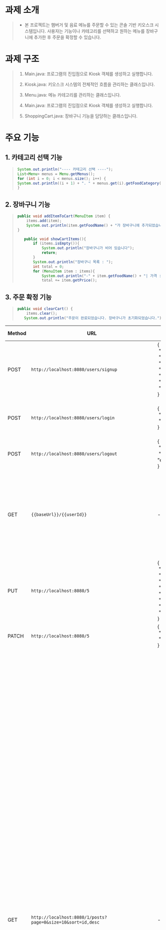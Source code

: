 # 과제 소개
> * 본 프로젝트는 햄버거 및 음료 메뉴를 주문할 수 있는 콘솔 기반 키오스크 시스템입니다. 사용자는 기능이나 카테고리를 선택하고 원하는 메뉴를 장바구니에 추가한 후 주문을 확정할 수 있습니다.

# 과제 구조
> 1. Main.java: 프로그램의 진입점으로 Kiosk 객체를 생성하고 실행합니다.
> 
> 2. Kiosk.java: 키오스크 시스템의 전체적인 흐름을 관리하는 클래스입니다.
> 
> 3. Menu.java: 메뉴 카테고리를 관리하는 클래스입니다.
> 
> 4. Main.java: 프로그램의 진입점으로 Kiosk 객체를 생성하고 실행합니다.
> 
> 5. ShoppingCart.java: 장바구니 기능을 담당하는 클래스입니다.
> 
# 주요 기능
## 1. 카테고리 선택 기능
> ```java
> System.out.println("---- 카테고리 선택 ----");
> List<Menu> menus = Menu.getMenus();
> for (int i = 0; i < menus.size(); i++) {
> System.out.println((i + 1) + ". " + menus.get(i).getFoodCategory());
> } 
> ```

## 2. 장바구니 기능
> ```java
> public void addItemToCart(MenuItem item) {
>     items.add(item);
>     System.out.println(item.getFoodName() + "가 장바구니에 추가되었습니다.");
> }
> ```
> ```java
>    public void showCartItems(){
>        if (items.isEmpty()){
>            System.out.println("장바구니가 비어 있습니다");
>            return;
>        }
>        System.out.println("장바구니 목록 : ");
>        int total = 0;
>        for (MenuItem item : items){
>            System.out.println("-" + item.getFoodName() + "| 가격 : "+ item.getPrice() + "원");
>            total += item.getPrice();
> 
> ```
## 3. 주문 확정 기능
>```java
> public void clearCart() {
>     items.clear();
>    System.out.println("주문이 완료되었습니다. 장바구니가 초기화되었습니다.");
> ```




| Method | URL | Request | Response | Status Code | Headers |
|--------|-----|---------|----------|--------------|---------|
| POST | `http://localhost:8080/users/signup` | {<br>&nbsp;"email": "test5@naver.com",<br>&nbsp;"password": "0000",<br>&nbsp;"userRefId": "user5",<br>&nbsp;"name": "testuser5",<br>&nbsp;"birthday": "1990-01-01",<br>&nbsp;"phone": "010-0000-0005",<br>&nbsp;"roles": ["USER"]<br>} | {<br>&nbsp;&nbsp;"id": 5,<br>&nbsp;&nbsp;"email": "test5@naver.com",<br>&nbsp;&nbsp;"userRefId": "user5",<br>&nbsp;&nbsp;"name": "testuser5",<br>&nbsp;&nbsp;"birthday": "1990-01-01",<br>&nbsp;&nbsp;"phone": "010-0000-0005"<br>} | 200 | Content-Type: application/json |
| POST | `http://localhost:8080/users/login` | {<br>&nbsp;"email": "test5@naver.com",<br>&nbsp;"password": "0000"<br>} | {<br>&nbsp;&nbsp;"grantType": "Bearer",<br>&nbsp;&nbsp;"accessToken": "eyJhbGciOiJIUzI1NiJ9.eyJzdWIiOiJ0ZXN0NUBuYXZlci5jb20iLCJhdXRoIjoiUk9MRV9VU0VSIiwiZXhwIjoxNzQ0NTI2ODgzfQ.xkra7Isy8VV4isoE9_lqmp71tvxOmYR3DEIcARl5oMA",<br>&nbsp;&nbsp;"refreshToken": "eyJhbGciOiJIUzI1NiJ9.eyJzdWIiOiJ0ZXN0NUBuYXZlci5jb20iLCJleHAiOjE3NDQ1Mjk4ODN9.yenOUNqi3pOunxPv-eDqoNIm-ei9MIrHHX1Kb2cL75k"<br>} | 200 | Content-Type: application/json |
| POST | `http://localhost:8080/users/logout` | {<br>&nbsp;"email": "test5@naver.com",<br>&nbsp;"accessToken": "eyJhbGciOiJIUzI1NiJ9.eyJzdWIiOiJ0ZXN0NUBuYXZlci5jb20iLCJhdXRoIjoiUk9MRV9VU0VSIiwiZXhwIjoxNzQ0NTI2ODgzfQ.xkra7Isy8VV4isoE9_lqmp71tvxOmYR3DEIcARl5oMA"<br>}  | 로그아웃 완료 | 200 | Content-Type: application/json |
| GET | `{{baseUrl}}/{{userId}}` | - | {<br>&nbsp;&nbsp;"id": 5,<br>&nbsp;&nbsp;"email": "test5@naver.com",<br>&nbsp;&nbsp;"userRefId": "user5",<br>&nbsp;&nbsp;"name": "testuser5",<br>&nbsp;&nbsp;"intro": null,<br>&nbsp;&nbsp;"birthday": "1990-01-01",<br>&nbsp;&nbsp;"follow": 0,<br>&nbsp;&nbsp;"following": 0,<br>&nbsp;&nbsp;"phone": "010-0000-0005",<br>&nbsp;&nbsp;"createdTime": "2025-04-13T15:26:37.531657",<br>&nbsp;&nbsp;"modifiedTime": "2025-04-13T15:26:37.531657",<br>&nbsp;&nbsp;"fileName": null<br>} | 200 | Authorization: Bearer {{accessToken}} |
| PUT | `http://localhost:8080/5` | {<br>&nbsp;"email": "test5@naver.com",<br>&nbsp;"password": "0000",<br>&nbsp;"userRefId": "user5 update",<br>&nbsp;"name": "test5555 update",<br>&nbsp;"intro": "hi update",<br>&nbsp;"profileImg": "profile.jpg",<br>&nbsp;"birthday": "1990-01-01",<br>&nbsp;"phone": "010-0000-0055"<br>} | - | 200 | Content-Type: application/json, Authorization: Bearer eyJhbGciOiJIUzI1NiJ9.eyJzdWIiOiJ0ZXN0MUBuYXZlci5jb20iLCJhdXRoIjoiUk9MRV9VU0VSIiwiZXhwIjoxNzQ0Mzk2OTg0fQ.PBo5HPdmgoF8Gz4vxIU3L6vnTSbwSRM13hxbNoUbxek |
| PATCH | `http://localhost:8080/5` | {<br>&nbsp;"password": "0000",<br>&nbsp;"withdrawn": true<br>} | {<br>&nbsp;&nbsp;"id": 5,<br>&nbsp;&nbsp;"withdrawn": true<br>} | 200 | Content-Type: application/json, Authorization: Bearer {{accessToken}} |
| GET | `http://localhost:8080/1/posts?page=0&size=10&sort=id,desc` | - | {<br>&nbsp;&nbsp;"content": [<br>&nbsp;&nbsp;&nbsp;&nbsp;{<br>&nbsp;&nbsp;&nbsp;&nbsp;&nbsp;&nbsp;"id": 5,<br>&nbsp;&nbsp;&nbsp;&nbsp;&nbsp;&nbsp;"contents": "test post5",<br>&nbsp;&nbsp;&nbsp;&nbsp;&nbsp;&nbsp;"img": "base64EncodedImageString",<br>&nbsp;&nbsp;&nbsp;&nbsp;&nbsp;&nbsp;"tag": "#test #newsfeed #team21",<br>&nbsp;&nbsp;&nbsp;&nbsp;&nbsp;&nbsp;"mention": "@testuser5",<br>&nbsp;&nbsp;&nbsp;&nbsp;&nbsp;&nbsp;"postLike": 0,<br>&nbsp;&nbsp;&nbsp;&nbsp;&nbsp;&nbsp;"commentNum": 0,<br>&nbsp;&nbsp;&nbsp;&nbsp;&nbsp;&nbsp;"userId": 1,<br>&nbsp;&nbsp;&nbsp;&nbsp;&nbsp;&nbsp;"createdAt": "2025-04-13T15:49:14.012673",<br>&nbsp;&nbsp;&nbsp;&nbsp;&nbsp;&nbsp;"updatedAt": "2025-04-13T15:49:14.012673"<br>&nbsp;&nbsp;&nbsp;&nbsp;},<br>&nbsp;&nbsp;&nbsp;&nbsp;{<br>&nbsp;&nbsp;&nbsp;&nbsp;&nbsp;&nbsp;"id": 4,<br>&nbsp;&nbsp;&nbsp;&nbsp;&nbsp;&nbsp;"contents": "test post4",<br>&nbsp;&nbsp;&nbsp;&nbsp;&nbsp;&nbsp;"img": "base64EncodedImageString",<br>&nbsp;&nbsp;&nbsp;&nbsp;&nbsp;&nbsp;"tag": "#test #newsfeed #team21",<br>&nbsp;&nbsp;&nbsp;&nbsp;&nbsp;&nbsp;"mention": "@testuser4",<br>&nbsp;&nbsp;&nbsp;&nbsp;&nbsp;&nbsp;"postLike": 0,<br>&nbsp;&nbsp;&nbsp;&nbsp;&nbsp;&nbsp;"commentNum": 0,<br>&nbsp;&nbsp;&nbsp;&nbsp;&nbsp;&nbsp;"userId": 1,<br>&nbsp;&nbsp;&nbsp;&nbsp;&nbsp;&nbsp;"createdAt": "2025-04-13T15:49:06.397014",<br>&nbsp;&nbsp;&nbsp;&nbsp;&nbsp;&nbsp;"updatedAt": "2025-04-13T15:49:06.397014"<br>&nbsp;&nbsp;&nbsp;&nbsp;},<br>&nbsp;&nbsp;&nbsp;&nbsp;{<br>&nbsp;&nbsp;&nbsp;&nbsp;&nbsp;&nbsp;"id": 3,<br>&nbsp;&nbsp;&nbsp;&nbsp;&nbsp;&nbsp;"contents": "test post3",<br>&nbsp;&nbsp;&nbsp;&nbsp;&nbsp;&nbsp;"img": "base64EncodedImageString",<br>&nbsp;&nbsp;&nbsp;&nbsp;&nbsp;&nbsp;"tag": "#test #newsfeed #team21",<br>&nbsp;&nbsp;&nbsp;&nbsp;&nbsp;&nbsp;"mention": "@testuser3",<br>&nbsp;&nbsp;&nbsp;&nbsp;&nbsp;&nbsp;"postLike": 0,<br>&nbsp;&nbsp;&nbsp;&nbsp;&nbsp;&nbsp;"commentNum": 0,<br>&nbsp;&nbsp;&nbsp;&nbsp;&nbsp;&nbsp;"userId": 1,<br>&nbsp;&nbsp;&nbsp;&nbsp;&nbsp;&nbsp;"createdAt": "2025-04-13T15:48:59.490788",<br>&nbsp;&nbsp;&nbsp;&nbsp;&nbsp;&nbsp;"updatedAt": "2025-04-13T15:48:59.490788"<br>&nbsp;&nbsp;&nbsp;&nbsp;},<br>&nbsp;&nbsp;&nbsp;&nbsp;{<br>&nbsp;&nbsp;&nbsp;&nbsp;&nbsp;&nbsp;"id": 2,<br>&nbsp;&nbsp;&nbsp;&nbsp;&nbsp;&nbsp;"contents": "test post2",<br>&nbsp;&nbsp;&nbsp;&nbsp;&nbsp;&nbsp;"img": "base64EncodedImageString",<br>&nbsp;&nbsp;&nbsp;&nbsp;&nbsp;&nbsp;"tag": "#test #newsfeed #team21",<br>&nbsp;&nbsp;&nbsp;&nbsp;&nbsp;&nbsp;"mention": "@testuser2",<br>&nbsp;&nbsp;&nbsp;&nbsp;&nbsp;&nbsp;"postLike": 0,<br>&nbsp;&nbsp;&nbsp;&nbsp;&nbsp;&nbsp;"commentNum": 0,<br>&nbsp;&nbsp;&nbsp;&nbsp;&nbsp;&nbsp;"userId": 1,<br>&nbsp;&nbsp;&nbsp;&nbsp;&nbsp;&nbsp;"createdAt": "2025-04-13T15:48:51.913558",<br>&nbsp;&nbsp;&nbsp;&nbsp;&nbsp;&nbsp;"updatedAt": "2025-04-13T15:48:51.913558"<br>&nbsp;&nbsp;&nbsp;&nbsp;},<br>&nbsp;&nbsp;&nbsp;&nbsp;{<br>&nbsp;&nbsp;&nbsp;&nbsp;&nbsp;&nbsp;"id": 1,<br>&nbsp;&nbsp;&nbsp;&nbsp;&nbsp;&nbsp;"contents": "test post1",<br>&nbsp;&nbsp;&nbsp;&nbsp;&nbsp;&nbsp;"img": "base64EncodedImageString",<br>&nbsp;&nbsp;&nbsp;&nbsp;&nbsp;&nbsp;"tag": "#test #newsfeed #team21",<br>&nbsp;&nbsp;&nbsp;&nbsp;&nbsp;&nbsp;"mention": "@testuser1",<br>&nbsp;&nbsp;&nbsp;&nbsp;&nbsp;&nbsp;"postLike": 0,<br>&nbsp;&nbsp;&nbsp;&nbsp;&nbsp;&nbsp;"commentNum": 0,<br>&nbsp;&nbsp;&nbsp;&nbsp;&nbsp;&nbsp;"userId": 1,<br>&nbsp;&nbsp;&nbsp;&nbsp;&nbsp;&nbsp;"createdAt": "2025-04-13T15:48:37.683759",<br>&nbsp;&nbsp;&nbsp;&nbsp;&nbsp;&nbsp;"updatedAt": "2025-04-13T15:48:37.683759"<br>&nbsp;&nbsp;&nbsp;&nbsp;}<br>&nbsp;&nbsp;],<br>&nbsp;&nbsp;"pageable": {<br>&nbsp;&nbsp;&nbsp;&nbsp;"pageNumber": 0,<br>&nbsp;&nbsp;&nbsp;&nbsp;"pageSize": 10,<br>&nbsp;&nbsp;&nbsp;&nbsp;"sort": {<br>&nbsp;&nbsp;&nbsp;&nbsp;&nbsp;&nbsp;"empty": false,<br>&nbsp;&nbsp;&nbsp;&nbsp;&nbsp;&nbsp;"unsorted": false,<br>&nbsp;&nbsp;&nbsp;&nbsp;&nbsp;&nbsp;"sorted": true<br>&nbsp;&nbsp;&nbsp;&nbsp;},<br>&nbsp;&nbsp;&nbsp;&nbsp;"offset": 0,<br>&nbsp;&nbsp;&nbsp;&nbsp;"unpaged": false,<br>&nbsp;&nbsp;&nbsp;&nbsp;"paged": true<br>&nbsp;&nbsp;},<br>&nbsp;&nbsp;"first": true,<br>&nbsp;&nbsp;"last": true,<br>&nbsp;&nbsp;"size": 10,<br>&nbsp;&nbsp;"number": 0,<br>&nbsp;&nbsp;"sort": {<br>&nbsp;&nbsp;&nbsp;&nbsp;"empty": false,<br>&nbsp;&nbsp;&nbsp;&nbsp;"unsorted": false,<br>&nbsp;&nbsp;&nbsp;&nbsp;"sorted": true<br>&nbsp;&nbsp;},<br>&nbsp;&nbsp;"numberOfElements": 5,<br>&nbsp;&nbsp;"empty": false<br>} | 200 | Authorization: Bearer {{accessToken}} |
| GET | `{{baseUrl}}/{{userId}}/comments?page=0&size=10&sort=id,desc` | - | {<br>&nbsp;&nbsp;"content": [<br>&nbsp;&nbsp;&nbsp;&nbsp;{<br>&nbsp;&nbsp;&nbsp;&nbsp;&nbsp;&nbsp;"id": 15,<br>&nbsp;&nbsp;&nbsp;&nbsp;&nbsp;&nbsp;"userId": 1,<br>&nbsp;&nbsp;&nbsp;&nbsp;&nbsp;&nbsp;"postId": 4,<br>&nbsp;&nbsp;&nbsp;&nbsp;&nbsp;&nbsp;"contents": "hi Add comment5",<br>&nbsp;&nbsp;&nbsp;&nbsp;&nbsp;&nbsp;"creatTime": "2025-04-13T16:20:05.220345",<br>&nbsp;&nbsp;&nbsp;&nbsp;&nbsp;&nbsp;"modifiedTime": "2025-04-13T16:20:05.220345",<br>&nbsp;&nbsp;&nbsp;&nbsp;&nbsp;&nbsp;"commentLikes": [],<br>&nbsp;&nbsp;&nbsp;&nbsp;&nbsp;&nbsp;"likeCount": 0<br>&nbsp;&nbsp;&nbsp;&nbsp;},<br>&nbsp;&nbsp;&nbsp;&nbsp;{<br>&nbsp;&nbsp;&nbsp;&nbsp;&nbsp;&nbsp;"id": 14,<br>&nbsp;&nbsp;&nbsp;&nbsp;&nbsp;&nbsp;"userId": 1,<br>&nbsp;&nbsp;&nbsp;&nbsp;&nbsp;&nbsp;"postId": 4,<br>&nbsp;&nbsp;&nbsp;&nbsp;&nbsp;&nbsp;"contents": "hi Add comment5",<br>&nbsp;&nbsp;&nbsp;&nbsp;&nbsp;&nbsp;"creatTime": "2025-04-13T16:19:29.112719",<br>&nbsp;&nbsp;&nbsp;&nbsp;&nbsp;&nbsp;"modifiedTime": "2025-04-13T16:19:29.112719",<br>&nbsp;&nbsp;&nbsp;&nbsp;&nbsp;&nbsp;"commentLikes": [],<br>&nbsp;&nbsp;&nbsp;&nbsp;&nbsp;&nbsp;"likeCount": 0<br>&nbsp;&nbsp;&nbsp;&nbsp;},<br>&nbsp;&nbsp;&nbsp;&nbsp;{<br>&nbsp;&nbsp;&nbsp;&nbsp;&nbsp;&nbsp;"id": 13,<br>&nbsp;&nbsp;&nbsp;&nbsp;&nbsp;&nbsp;"userId": 1,<br>&nbsp;&nbsp;&nbsp;&nbsp;&nbsp;&nbsp;"postId": 3,<br>&nbsp;&nbsp;&nbsp;&nbsp;&nbsp;&nbsp;"contents": "hi Add comment5",<br>&nbsp;&nbsp;&nbsp;&nbsp;&nbsp;&nbsp;"creatTime": "2025-04-13T16:19:25.033174",<br>&nbsp;&nbsp;&nbsp;&nbsp;&nbsp;&nbsp;"modifiedTime": "2025-04-13T16:19:25.033174",<br>&nbsp;&nbsp;&nbsp;&nbsp;&nbsp;&nbsp;"commentLikes": [],<br>&nbsp;&nbsp;&nbsp;&nbsp;&nbsp;&nbsp;"likeCount": 0<br>&nbsp;&nbsp;&nbsp;&nbsp;},<br>&nbsp;&nbsp;&nbsp;&nbsp;{<br>&nbsp;&nbsp;&nbsp;&nbsp;&nbsp;&nbsp;"id": 12,<br>&nbsp;&nbsp;&nbsp;&nbsp;&nbsp;&nbsp;"userId": 1,<br>&nbsp;&nbsp;&nbsp;&nbsp;&nbsp;&nbsp;"postId": 2,<br>&nbsp;&nbsp;&nbsp;&nbsp;&nbsp;&nbsp;"contents": "hi Add comment5",<br>&nbsp;&nbsp;&nbsp;&nbsp;&nbsp;&nbsp;"creatTime": "2025-04-13T16:19:15.26547",<br>&nbsp;&nbsp;&nbsp;&nbsp;&nbsp;&nbsp;"modifiedTime": "2025-04-13T16:19:15.26547",<br>&nbsp;&nbsp;&nbsp;&nbsp;&nbsp;&nbsp;"commentLikes": [],<br>&nbsp;&nbsp;&nbsp;&nbsp;&nbsp;&nbsp;"likeCount": 0<br>&nbsp;&nbsp;&nbsp;&nbsp;},<br>&nbsp;&nbsp;&nbsp;&nbsp;{<br>&nbsp;&nbsp;&nbsp;&nbsp;&nbsp;&nbsp;"id": 11,<br>&nbsp;&nbsp;&nbsp;&nbsp;&nbsp;&nbsp;"userId": 1,<br>&nbsp;&nbsp;&nbsp;&nbsp;&nbsp;&nbsp;"postId": 3,<br>&nbsp;&nbsp;&nbsp;&nbsp;&nbsp;&nbsp;"contents": "hi Add comment3-1",<br>&nbsp;&nbsp;&nbsp;&nbsp;&nbsp;&nbsp;"creatTime": "2025-04-13T16:12:17.807432",<br>&nbsp;&nbsp;&nbsp;&nbsp;&nbsp;&nbsp;"modifiedTime": "2025-04-13T16:12:17.807432",<br>&nbsp;&nbsp;&nbsp;&nbsp;&nbsp;&nbsp;"commentLikes": [],<br>&nbsp;&nbsp;&nbsp;&nbsp;&nbsp;&nbsp;"likeCount": 0<br>&nbsp;&nbsp;&nbsp;&nbsp;},<br>&nbsp;&nbsp;&nbsp;&nbsp;{<br>&nbsp;&nbsp;&nbsp;&nbsp;&nbsp;&nbsp;"id": 10,<br>&nbsp;&nbsp;&nbsp;&nbsp;&nbsp;&nbsp;"userId": 1,<br>&nbsp;&nbsp;&nbsp;&nbsp;&nbsp;&nbsp;"postId": 2,<br>&nbsp;&nbsp;&nbsp;&nbsp;&nbsp;&nbsp;"contents": "hi Add comment2-5",<br>&nbsp;&nbsp;&nbsp;&nbsp;&nbsp;&nbsp;"creatTime": "2025-04-13T16:03:52.792737",<br>&nbsp;&nbsp;&nbsp;&nbsp;&nbsp;&nbsp;"modifiedTime": "2025-04-13T16:03:52.792737",<br>&nbsp;&nbsp;&nbsp;&nbsp;&nbsp;&nbsp;"commentLikes": [],<br>&nbsp;&nbsp;&nbsp;&nbsp;&nbsp;&nbsp;"likeCount": 0<br>&nbsp;&nbsp;&nbsp;&nbsp;},<br>&nbsp;&nbsp;&nbsp;&nbsp;{<br>&nbsp;&nbsp;&nbsp;&nbsp;&nbsp;&nbsp;"id": 9,<br>&nbsp;&nbsp;&nbsp;&nbsp;&nbsp;&nbsp;"userId": 1,<br>&nbsp;&nbsp;&nbsp;&nbsp;&nbsp;&nbsp;"postId": 2,<br>&nbsp;&nbsp;&nbsp;&nbsp;&nbsp;&nbsp;"contents": "hi Add comment2-4",<br>&nbsp;&nbsp;&nbsp;&nbsp;&nbsp;&nbsp;"creatTime": "2025-04-13T16:03:47.535773",<br>&nbsp;&nbsp;&nbsp;&nbsp;&nbsp;&nbsp;"modifiedTime": "2025-04-13T16:03:47.535773",<br>&nbsp;&nbsp;&nbsp;&nbsp;&nbsp;&nbsp;"commentLikes": [],<br>&nbsp;&nbsp;&nbsp;&nbsp;&nbsp;&nbsp;"likeCount": 0<br>&nbsp;&nbsp;&nbsp;&nbsp;},<br>&nbsp;&nbsp;&nbsp;&nbsp;{<br>&nbsp;&nbsp;&nbsp;&nbsp;&nbsp;&nbsp;"id": 8,<br>&nbsp;&nbsp;&nbsp;&nbsp;&nbsp;&nbsp;"userId": 1,<br>&nbsp;&nbsp;&nbsp;&nbsp;&nbsp;&nbsp;"postId": 2,<br>&nbsp;&nbsp;&nbsp;&nbsp;&nbsp;&nbsp;"contents": "hi Add comment2-3",<br>&nbsp;&nbsp;&nbsp;&nbsp;&nbsp;&nbsp;"creatTime": "2025-04-13T16:03:43.532093",<br>&nbsp;&nbsp;&nbsp;&nbsp;&nbsp;&nbsp;"modifiedTime": "2025-04-13T16:03:43.532093",<br>&nbsp;&nbsp;&nbsp;&nbsp;&nbsp;&nbsp;"commentLikes": [],<br>&nbsp;&nbsp;&nbsp;&nbsp;&nbsp;&nbsp;"likeCount": 0<br>&nbsp;&nbsp;&nbsp;&nbsp;},<br>&nbsp;&nbsp;&nbsp;&nbsp;{<br>&nbsp;&nbsp;&nbsp;&nbsp;&nbsp;&nbsp;"id": 7,<br>&nbsp;&nbsp;&nbsp;&nbsp;&nbsp;&nbsp;"userId": 1,<br>&nbsp;&nbsp;&nbsp;&nbsp;&nbsp;&nbsp;"postId": 2,<br>&nbsp;&nbsp;&nbsp;&nbsp;&nbsp;&nbsp;"contents": "hi Add comment2-2",<br>&nbsp;&nbsp;&nbsp;&nbsp;&nbsp;&nbsp;"creatTime": "2025-04-13T16:03:38.631364",<br>&nbsp;&nbsp;&nbsp;&nbsp;&nbsp;&nbsp;"modifiedTime": "2025-04-13T16:03:38.631364",<br>&nbsp;&nbsp;&nbsp;&nbsp;&nbsp;&nbsp;"commentLikes": [],<br>&nbsp;&nbsp;&nbsp;&nbsp;&nbsp;&nbsp;"likeCount": 0<br>&nbsp;&nbsp;&nbsp;&nbsp;},<br>&nbsp;&nbsp;&nbsp;&nbsp;{<br>&nbsp;&nbsp;&nbsp;&nbsp;&nbsp;&nbsp;"id": 6,<br>&nbsp;&nbsp;&nbsp;&nbsp;&nbsp;&nbsp;"userId": 1,<br>&nbsp;&nbsp;&nbsp;&nbsp;&nbsp;&nbsp;"postId": 2,<br>&nbsp;&nbsp;&nbsp;&nbsp;&nbsp;&nbsp;"contents": "hi Add comment2-1",<br>&nbsp;&nbsp;&nbsp;&nbsp;&nbsp;&nbsp;"creatTime": "2025-04-13T16:03:33.926132",<br>&nbsp;&nbsp;&nbsp;&nbsp;&nbsp;&nbsp;"modifiedTime": "2025-04-13T16:03:33.926132",<br>&nbsp;&nbsp;&nbsp;&nbsp;&nbsp;&nbsp;"commentLikes": [],<br>&nbsp;&nbsp;&nbsp;&nbsp;&nbsp;&nbsp;"likeCount": 0<br>&nbsp;&nbsp;&nbsp;&nbsp;}<br>&nbsp;&nbsp;],<br>&nbsp;&nbsp;"pageable": {<br>&nbsp;&nbsp;&nbsp;&nbsp;"pageNumber": 0,<br>&nbsp;&nbsp;&nbsp;&nbsp;"pageSize": 10,<br>&nbsp;&nbsp;&nbsp;&nbsp;"sort": {<br>&nbsp;&nbsp;&nbsp;&nbsp;&nbsp;&nbsp;"empty": false,<br>&nbsp;&nbsp;&nbsp;&nbsp;&nbsp;&nbsp;"unsorted": false,<br>&nbsp;&nbsp;&nbsp;&nbsp;&nbsp;&nbsp;"sorted": true<br>&nbsp;&nbsp;&nbsp;&nbsp;},<br>&nbsp;&nbsp;&nbsp;&nbsp;"offset": 0,<br>&nbsp;&nbsp;&nbsp;&nbsp;"unpaged": false,<br>&nbsp;&nbsp;&nbsp;&nbsp;"paged": true<br>&nbsp;&nbsp;},<br>&nbsp;&nbsp;"first": true,<br>&nbsp;&nbsp;"last": false,<br>&nbsp;&nbsp;"size": 10,<br>&nbsp;&nbsp;"number": 0,<br>&nbsp;&nbsp;"sort": {<br>&nbsp;&nbsp;&nbsp;&nbsp;"empty": false,<br>&nbsp;&nbsp;&nbsp;&nbsp;"unsorted": false,<br>&nbsp;&nbsp;&nbsp;&nbsp;"sorted": true<br>&nbsp;&nbsp;},<br>&nbsp;&nbsp;"numberOfElements": 10,<br>&nbsp;&nbsp;"empty": false<br>} | 200 | Authorization: Bearer {{accessToken}} |
| POST | `http://localhost:8080/users/{{toUserId}}/follow` | - | {<br>&nbsp;&nbsp;"success": true,<br>&nbsp;&nbsp;"follwoCount": 1<br>} | 200 | Authorization: Bearer {{accessToken}} |
| GET | `http://localhost:8080/users/{{userId}}/following` | - | [<br>&nbsp;&nbsp;{<br>&nbsp;&nbsp;&nbsp;&nbsp;"userId": 4,<br>&nbsp;&nbsp;&nbsp;&nbsp;"profileImg": null,<br>&nbsp;&nbsp;&nbsp;&nbsp;"name": "testuser4",<br>&nbsp;&nbsp;&nbsp;&nbsp;"userRefId": "user4",<br>&nbsp;&nbsp;&nbsp;&nbsp;"intro": null<br>&nbsp;&nbsp;},<br>&nbsp;&nbsp;{<br>&nbsp;&nbsp;&nbsp;&nbsp;"userId": 2,<br>&nbsp;&nbsp;&nbsp;&nbsp;"profileImg": null,<br>&nbsp;&nbsp;&nbsp;&nbsp;"name": "testuser2",<br>&nbsp;&nbsp;&nbsp;&nbsp;"userRefId": "user2",<br>&nbsp;&nbsp;&nbsp;&nbsp;"intro": null<br>&nbsp;&nbsp;},<br>&nbsp;&nbsp;{<br>&nbsp;&nbsp;&nbsp;&nbsp;"userId": 3,<br>&nbsp;&nbsp;&nbsp;&nbsp;"profileImg": null,<br>&nbsp;&nbsp;&nbsp;&nbsp;"name": "testuser3",<br>&nbsp;&nbsp;&nbsp;&nbsp;"userRefId": "user3",<br>&nbsp;&nbsp;&nbsp;&nbsp;"intro": null<br>&nbsp;&nbsp;}<br>] | 200 | Authorization: Bearer {{accessToken}} |
| GET | `http://localhost:8080/users/{{userId}}/follower` | - | [<br>&nbsp;&nbsp;{<br>&nbsp;&nbsp;&nbsp;&nbsp;"userId": 1,<br>&nbsp;&nbsp;&nbsp;&nbsp;"profileImg": null,<br>&nbsp;&nbsp;&nbsp;&nbsp;"name": "testuser1",<br>&nbsp;&nbsp;&nbsp;&nbsp;"userRefId": "user1",<br>&nbsp;&nbsp;&nbsp;&nbsp;"intro": null<br>&nbsp;&nbsp;},<br>&nbsp;&nbsp;{<br>&nbsp;&nbsp;&nbsp;&nbsp;"userId": 3,<br>&nbsp;&nbsp;&nbsp;&nbsp;"profileImg": null,<br>&nbsp;&nbsp;&nbsp;&nbsp;"name": "testuser3",<br>&nbsp;&nbsp;&nbsp;&nbsp;"userRefId": "user3",<br>&nbsp;&nbsp;&nbsp;&nbsp;"intro": null<br>&nbsp;&nbsp;}<br>] | 200 | Authorization: Bearer {{accessToken}} |
| POST | `http://localhost:8080/posts` | {<br>&nbsp;"contents": "test post5",<br>&nbsp;"tag": "#test #newsfeed #team21",<br>&nbsp;"img": "base64EncodedImageString",<br>&nbsp;"mention": "@testuser5"<br>} | {<br>&nbsp;&nbsp;"id": 5,<br>&nbsp;&nbsp;"contents": "test post5",<br>&nbsp;&nbsp;"img": "base64EncodedImageString",<br>&nbsp;&nbsp;"tag": "#test #newsfeed #team21",<br>&nbsp;&nbsp;"mention": "@testuser5",<br>&nbsp;&nbsp;"postLike": 0,<br>&nbsp;&nbsp;"commentNum": 0,<br>&nbsp;&nbsp;"userId": 1,<br>&nbsp;&nbsp;"createdAt": "2025-04-13T15:49:14.0126732",<br>&nbsp;&nbsp;"updatedAt": "2025-04-13T15:49:14.0126732"<br>} | 200 | Content-Type: application/json |
| GET | `http://localhost:8080/posts/5` | - | {<br>&nbsp;&nbsp;"id": 5,<br>&nbsp;&nbsp;"contents": "test post5",<br>&nbsp;&nbsp;"img": "base64EncodedImageString",<br>&nbsp;&nbsp;"tag": "#test #newsfeed #team21",<br>&nbsp;&nbsp;"mention": "@testuser5",<br>&nbsp;&nbsp;"postLike": 0,<br>&nbsp;&nbsp;"commentNum": 0,<br>&nbsp;&nbsp;"userId": 1,<br>&nbsp;&nbsp;"createdAt": "2025-04-13T15:49:14.012673",<br>&nbsp;&nbsp;"updatedAt": "2025-04-13T15:49:14.012673"<br>} | 200 | - |
| PUT | `http://localhost:8080/posts/5` | {<br>&nbsp;"contents": "update post test1",<br>&nbsp;"tag": "#updateed #team21",<br>&nbsp;"img": "updatedBase64EncodedImageString",<br>&nbsp;"mention": "@updateduser"<br>} | {<br>&nbsp;&nbsp;"id": 5,<br>&nbsp;&nbsp;"contents": "update post test1",<br>&nbsp;&nbsp;"img": "updatedBase64EncodedImageString",<br>&nbsp;&nbsp;"tag": "#updateed #team21",<br>&nbsp;&nbsp;"mention": "@updateduser",<br>&nbsp;&nbsp;"postLike": 0,<br>&nbsp;&nbsp;"commentNum": 0,<br>&nbsp;&nbsp;"userId": 1,<br>&nbsp;&nbsp;"createdAt": "2025-04-13T15:49:14.012673",<br>&nbsp;&nbsp;"updatedAt": "2025-04-13T15:49:14.012673"<br>} | 200 | Content-Type: application/json |
| DELETE | `http://localhost:8080/posts/5` | - | - | 204 | - |
| POST | `http://localhost:8080/posts/1/comments` | {<br>&nbsp;"contents": "hi Add comment5"<br>} | {<br>&nbsp;&nbsp;"id": 5,<br>&nbsp;&nbsp;"userId": 1,<br>&nbsp;&nbsp;"postId": 1,<br>&nbsp;&nbsp;"contents": "hi Add comment5",<br>&nbsp;&nbsp;"creatTime": "2025-04-13T15:55:10.2615046",<br>&nbsp;&nbsp;"modifiedTime": "2025-04-13T15:55:10.2615046",<br>&nbsp;&nbsp;"commentLikes": [],<br>&nbsp;&nbsp;"likeCount": 0<br>} | 201 | Content-Type: application/json |
| GET | `http://localhost:8080/posts/:postId/comments?page=0&size=10&sort=creatTime,desc` | - | {<br>&nbsp;&nbsp;"content": [<br>&nbsp;&nbsp;&nbsp;&nbsp;{<br>&nbsp;&nbsp;&nbsp;&nbsp;&nbsp;&nbsp;"id": 5,<br>&nbsp;&nbsp;&nbsp;&nbsp;&nbsp;&nbsp;"userId": 1,<br>&nbsp;&nbsp;&nbsp;&nbsp;&nbsp;&nbsp;"postId": 1,<br>&nbsp;&nbsp;&nbsp;&nbsp;&nbsp;&nbsp;"contents": "hi Add comment5",<br>&nbsp;&nbsp;&nbsp;&nbsp;&nbsp;&nbsp;"creatTime": "2025-04-13T15:55:10.261505",<br>&nbsp;&nbsp;&nbsp;&nbsp;&nbsp;&nbsp;"modifiedTime": "2025-04-13T15:55:10.261505",<br>&nbsp;&nbsp;&nbsp;&nbsp;&nbsp;&nbsp;"commentLikes": [],<br>&nbsp;&nbsp;&nbsp;&nbsp;&nbsp;&nbsp;"likeCount": 0<br>&nbsp;&nbsp;&nbsp;&nbsp;},<br>&nbsp;&nbsp;&nbsp;&nbsp;{<br>&nbsp;&nbsp;&nbsp;&nbsp;&nbsp;&nbsp;"id": 4,<br>&nbsp;&nbsp;&nbsp;&nbsp;&nbsp;&nbsp;"userId": 1,<br>&nbsp;&nbsp;&nbsp;&nbsp;&nbsp;&nbsp;"postId": 1,<br>&nbsp;&nbsp;&nbsp;&nbsp;&nbsp;&nbsp;"contents": "hi Add comment4",<br>&nbsp;&nbsp;&nbsp;&nbsp;&nbsp;&nbsp;"creatTime": "2025-04-13T15:55:06.259423",<br>&nbsp;&nbsp;&nbsp;&nbsp;&nbsp;&nbsp;"modifiedTime": "2025-04-13T15:55:06.259423",<br>&nbsp;&nbsp;&nbsp;&nbsp;&nbsp;&nbsp;"commentLikes": [],<br>&nbsp;&nbsp;&nbsp;&nbsp;&nbsp;&nbsp;"likeCount": 0<br>&nbsp;&nbsp;&nbsp;&nbsp;},<br>&nbsp;&nbsp;&nbsp;&nbsp;{<br>&nbsp;&nbsp;&nbsp;&nbsp;&nbsp;&nbsp;"id": 3,<br>&nbsp;&nbsp;&nbsp;&nbsp;&nbsp;&nbsp;"userId": 1,<br>&nbsp;&nbsp;&nbsp;&nbsp;&nbsp;&nbsp;"postId": 1,<br>&nbsp;&nbsp;&nbsp;&nbsp;&nbsp;&nbsp;"contents": "hi Add comment3",<br>&nbsp;&nbsp;&nbsp;&nbsp;&nbsp;&nbsp;"creatTime": "2025-04-13T15:55:00.119947",<br>&nbsp;&nbsp;&nbsp;&nbsp;&nbsp;&nbsp;"modifiedTime": "2025-04-13T15:55:00.119947",<br>&nbsp;&nbsp;&nbsp;&nbsp;&nbsp;&nbsp;"commentLikes": [],<br>&nbsp;&nbsp;&nbsp;&nbsp;&nbsp;&nbsp;"likeCount": 0<br>&nbsp;&nbsp;&nbsp;&nbsp;},<br>&nbsp;&nbsp;&nbsp;&nbsp;{<br>&nbsp;&nbsp;&nbsp;&nbsp;&nbsp;&nbsp;"id": 2,<br>&nbsp;&nbsp;&nbsp;&nbsp;&nbsp;&nbsp;"userId": 1,<br>&nbsp;&nbsp;&nbsp;&nbsp;&nbsp;&nbsp;"postId": 1,<br>&nbsp;&nbsp;&nbsp;&nbsp;&nbsp;&nbsp;"contents": "hi Add comment2",<br>&nbsp;&nbsp;&nbsp;&nbsp;&nbsp;&nbsp;"creatTime": "2025-04-13T15:54:54.491784",<br>&nbsp;&nbsp;&nbsp;&nbsp;&nbsp;&nbsp;"modifiedTime": "2025-04-13T15:54:54.491784",<br>&nbsp;&nbsp;&nbsp;&nbsp;&nbsp;&nbsp;"commentLikes": [],<br>&nbsp;&nbsp;&nbsp;&nbsp;&nbsp;&nbsp;"likeCount": 0<br>&nbsp;&nbsp;&nbsp;&nbsp;},<br>&nbsp;&nbsp;&nbsp;&nbsp;{<br>&nbsp;&nbsp;&nbsp;&nbsp;&nbsp;&nbsp;"id": 1,<br>&nbsp;&nbsp;&nbsp;&nbsp;&nbsp;&nbsp;"userId": 1,<br>&nbsp;&nbsp;&nbsp;&nbsp;&nbsp;&nbsp;"postId": 1,<br>&nbsp;&nbsp;&nbsp;&nbsp;&nbsp;&nbsp;"contents": "hi Add comment1",<br>&nbsp;&nbsp;&nbsp;&nbsp;&nbsp;&nbsp;"creatTime": "2025-04-13T15:54:33.364652",<br>&nbsp;&nbsp;&nbsp;&nbsp;&nbsp;&nbsp;"modifiedTime": "2025-04-13T15:54:33.364652",<br>&nbsp;&nbsp;&nbsp;&nbsp;&nbsp;&nbsp;"commentLikes": [],<br>&nbsp;&nbsp;&nbsp;&nbsp;&nbsp;&nbsp;"likeCount": 0<br>&nbsp;&nbsp;&nbsp;&nbsp;}<br>&nbsp;&nbsp;],<br>&nbsp;&nbsp;"pageable": {<br>&nbsp;&nbsp;&nbsp;&nbsp;"pageNumber": 0,<br>&nbsp;&nbsp;&nbsp;&nbsp;"pageSize": 10,<br>&nbsp;&nbsp;&nbsp;&nbsp;"sort": {<br>&nbsp;&nbsp;&nbsp;&nbsp;&nbsp;&nbsp;"empty": false,<br>&nbsp;&nbsp;&nbsp;&nbsp;&nbsp;&nbsp;"unsorted": false,<br>&nbsp;&nbsp;&nbsp;&nbsp;&nbsp;&nbsp;"sorted": true<br>&nbsp;&nbsp;&nbsp;&nbsp;},<br>&nbsp;&nbsp;&nbsp;&nbsp;"offset": 0,<br>&nbsp;&nbsp;&nbsp;&nbsp;"unpaged": false,<br>&nbsp;&nbsp;&nbsp;&nbsp;"paged": true<br>&nbsp;&nbsp;},<br>&nbsp;&nbsp;"first": true,<br>&nbsp;&nbsp;"last": true,<br>&nbsp;&nbsp;"size": 10,<br>&nbsp;&nbsp;"number": 0,<br>&nbsp;&nbsp;"sort": {<br>&nbsp;&nbsp;&nbsp;&nbsp;"empty": false,<br>&nbsp;&nbsp;&nbsp;&nbsp;"unsorted": false,<br>&nbsp;&nbsp;&nbsp;&nbsp;"sorted": true<br>&nbsp;&nbsp;},<br>&nbsp;&nbsp;"numberOfElements": 5,<br>&nbsp;&nbsp;"empty": false<br>} | 200 | - |
| POST | `{{baseUrl}}/posts/{{postId}}/like` | - | {<br>&nbsp;&nbsp;"success": true,<br>&nbsp;&nbsp;"postLikeCount": 1<br>} | 200 | Authorization: Bearer {{access_token}}, Content-Type: application/json |
| GET | `http://localhost:8080/posts/3/like` | - | {<br>&nbsp;&nbsp;"countPostLike": 1<br>} | 200 | Authorization: Bearer {{access_token}} |
| POST | `http://localhost:8080/comments/5/like` | - | {<br>&nbsp;&nbsp;"success": true,<br>&nbsp;&nbsp;"commentLikeCount": 1<br>} | 200 | Content-Type: application/json, Authorization: Bearer {{token}} |
| GET | `http://localhost:8080/comments/1/like` | - | {<br>&nbsp;&nbsp;"countCommentLike": 1<br>} | 200 | Content-Type: application/json |
